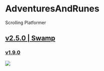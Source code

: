 # AdventuresAndRunes
Scrolling Platformer
## [v2.5.0 | Swamp](https://github.com/Agzam4/AdventuresAndRunes/blob/main/Adventures%20%26%20Runes%20v2.5.0.jar)

### [v1.9.0](https://github.com/Agzam4/AdventuresAndRunes/blob/main/Adventures%20%26%20Runes%20v1.9.0.jar)

![](https://repository-images.githubusercontent.com/340653379/fec56b80-9e2d-11eb-9154-5309d6cb817e)
